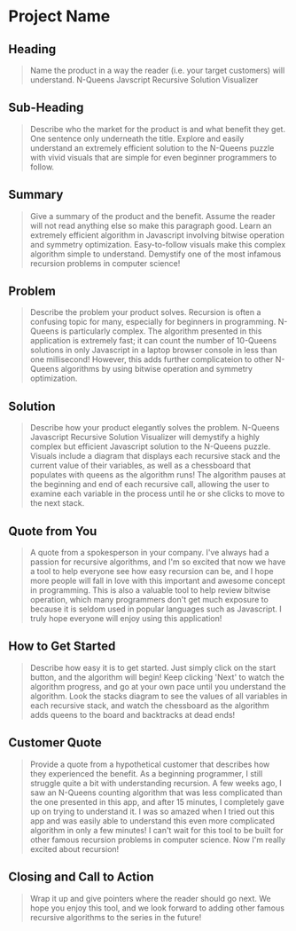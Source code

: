 # Project Name #

<!-- 
> This material was originally posted [here](http://www.quora.com/What-is-Amazons-approach-to-product-development-and-product-management). It is reproduced here for posterities sake.

There is an approach called "working backwards" that is widely used at Amazon. They work backwards from the customer, rather than starting with an idea for a product and trying to bolt customers onto it. While working backwards can be applied to any specific product decision, using this approach is especially important when developing new products or features.

For new initiatives a product manager typically starts by writing an internal press release announcing the finished product. The target audience for the press release is the new/updated product's customers, which can be retail customers or internal users of a tool or technology. Internal press releases are centered around the customer problem, how current solutions (internal or external) fail, and how the new product will blow away existing solutions.

If the benefits listed don't sound very interesting or exciting to customers, then perhaps they're not (and shouldn't be built). Instead, the product manager should keep iterating on the press release until they've come up with benefits that actually sound like benefits. Iterating on a press release is a lot less expensive than iterating on the product itself (and quicker!).

If the press release is more than a page and a half, it is probably too long. Keep it simple. 3-4 sentences for most paragraphs. Cut out the fat. Don't make it into a spec. You can accompany the press release with a FAQ that answers all of the other business or execution questions so the press release can stay focused on what the customer gets. My rule of thumb is that if the press release is hard to write, then the product is probably going to suck. Keep working at it until the outline for each paragraph flows. 

Oh, and I also like to write press-releases in what I call "Oprah-speak" for mainstream consumer products. Imagine you're sitting on Oprah's couch and have just explained the product to her, and then you listen as she explains it to her audience. That's "Oprah-speak", not "Geek-speak".

Once the project moves into development, the press release can be used as a touchstone; a guiding light. The product team can ask themselves, "Are we building what is in the press release?" If they find they're spending time building things that aren't in the press release (overbuilding), they need to ask themselves why. This keeps product development focused on achieving the customer benefits and not building extraneous stuff that takes longer to build, takes resources to maintain, and doesn't provide real customer benefit (at least not enough to warrant inclusion in the press release).
 -->
 
## Heading ##
  > Name the product in a way the reader (i.e. your target customers) will understand.
N-Queens Javscript Recursive Solution Visualizer

## Sub-Heading ##
  > Describe who the market for the product is and what benefit they get. One sentence only underneath the title.
Explore and easily understand an extremely efficient solution to the N-Queens puzzle with vivid visuals that are simple for even beginner programmers to follow.

## Summary ##
  > Give a summary of the product and the benefit. Assume the reader will not read anything else so make this paragraph good.
Learn an extremely efficient algorithm in Javascript involving bitwise operation and symmetry optimization. Easy-to-follow visuals make this complex algorithm simple to understand. Demystify one of the most infamous recursion problems in computer science!

## Problem ##
  > Describe the problem your product solves.
Recursion is often a confusing topic for many, especially for beginners in programming. N-Queens is particularly complex. The algorithm presented in this application is extremely fast; it can count the number of 10-Queens solutions in only Javascript in a laptop browser console in less than one millisecond! However, this adds further complicateion to other N-Queens algorithms by using bitwise operation and symmetry optimization.

## Solution ##
  > Describe how your product elegantly solves the problem.
N-Queens Javascript Recursive Solution Visualizer will demystify a highly complex but efficient Javascript solution to the N-Queens puzzle. Visuals include a diagram that displays each recursive stack and the current value of their variables, as well as a chessboard that populates with queens as the algorithm runs! The algorithm pauses at the beginning and end of each recursive call, allowing the user to examine each variable in the process until he or she clicks to move to the next stack.

## Quote from You ##
  > A quote from a spokesperson in your company.
I've always had a passion for recursive algorithms, and I'm so excited that now we have a tool to help everyone see how easy recursion can be, and I hope more people will fall in love with this important and awesome concept in programming. This is also a valuable tool to help review bitwise operation, which many programmers don't get much exposure to because it is seldom used in popular languages such as Javascript. I truly hope everyone will enjoy using this application!

## How to Get Started ##
  > Describe how easy it is to get started.
Just simply click on the start button, and the algorithm will begin! Keep clicking 'Next' to watch the algorithm progress, and go at your own pace until you understand the algorithm. Look the stacks diagram to see the values of all variables in each recursive stack, and watch the chessboard as the algorithm adds queens to the board and backtracks at dead ends!


## Customer Quote ##
  > Provide a quote from a hypothetical customer that describes how they experienced the benefit.
As a beginning programmer, I still struggle quite a bit with understanding recursion. A few weeks ago, I saw an N-Queens counting algorithm that was less complicated than the one presented in this app, and after 15 minutes, I completely gave up on trying to understand it. I was so amazed when I tried out this app and was easily able to understand this even more complicated algorithm in only a few minutes! I can't wait for this tool to be built for other famous recursion problems in computer science. Now I'm really excited about recursion!

## Closing and Call to Action ##
  > Wrap it up and give pointers where the reader should go next.
We hope you enjoy this tool, and we look forward to adding other famous recursive algorithms to the series in the future!
